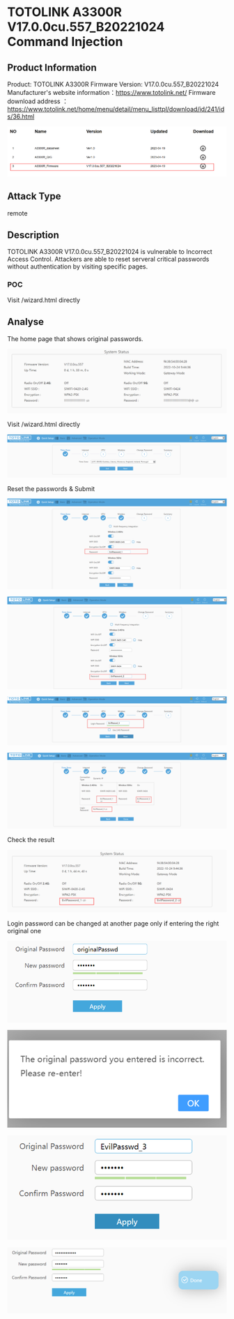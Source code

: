 # TOTOLINK A3300R V17.0.0cu.557_B20221024 Command Injection



## Product Information

Product: TOTOLINK A3300R
Firmware Version: V17.0.0cu.557_B20221024
Manufacturer's website information：https://www.totolink.net/
Firmware download address ：https://www.totolink.net/home/menu/detail/menu_listtpl/download/id/241/ids/36.html



![](images/0.png)



## Attack Type

remote



## Description

TOTOLINK A3300R V17.0.0cu.557_B20221024 is vulnerable to Incorrect Access Control. Attackers are able to reset serveral critical passwords without authentication by visiting specific pages.



### POC

Visit /wizard.html directly



## Analyse

The home page that shows original passwords.

![1](images/1.png)

Visit /wizard.html directly

![2](images/2.png)

Reset the passwords & Submit

 ![3](images/3.png)

![4](images/4.png)

![5](images/5.png)

![6](images/6.png)

Check the result

![7](images/7.png)

Login password can be changed at another page only if entering the right original one

![8](images/8.png)

![9](images/9.png)

![10](images/10.png)

![11](images/11.png)